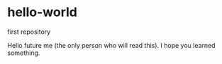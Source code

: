 # hello-world
first repository

Hello future me (the only person who will read this). I hope you learned something.
